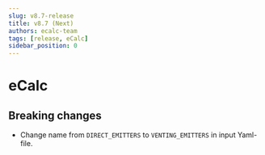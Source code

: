 ```yaml
---
slug: v8.7-release
title: v8.7 (Next)
authors: ecalc-team
tags: [release, eCalc]
sidebar_position: 0
---
```


# eCalc

## Breaking changes

- Change name from `DIRECT_EMITTERS` to `VENTING_EMITTERS` in input Yaml-file.